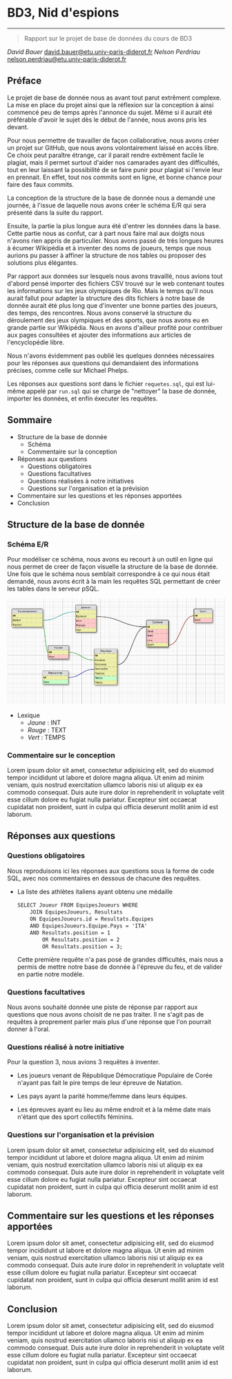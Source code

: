 # BD3, Nid d'espions
---
> Rapport sur le projet de base de données du cours de BD3

_David Bauer_ david.bauer@etu.univ-paris-diderot.fr
_Nelson Perdriau_ nelson.perdriau@etu.univ-paris-diderot.fr


## Préface

Le projet de base de donnée nous as avant tout parut extrêment complexe. La mise en place du projet ainsi que la réflexion sur la conception à ainsi commencé peu de temps après l'annonce du sujet. Même si il aurait été préférable d'avoir le sujet dès le début de l'année, nous avons pris les devant.

Pour nous permettre de travailler de façon collaborative, nous avons créer un projet sur GitHub, que nous avons volontairement laissé en accès libre. Ce choix peut paraître étrange, car il parait rendre extrêment facile le plagiat, mais il permet surtout d'aider nos camarades ayant des difficultés, tout en leur laissant la possibilité de se faire punir pour plagiat si l'envie leur en prennait. En effet, tout nos commits sont en ligne, et bonne chance pour faire des faux commits.

La conception de la structure de la base de donnée nous a demandé une journée, à l'issue de laquelle nous avons créer le schéma E/R qui sera présenté dans la suite du rapport.

Ensuite, la partie la plus longue aura été d'entrer les données dans la base. Cette partie nous as confut, car à part nous faire mal aux doigts nous n'avons rien appris de particulier. Nous avons passé de très longues heures à écumer Wikipédia et à inventer des noms de joueurs, temps que nous aurions pu passer à affiner la structure de nos tables ou proposer des solutions plus élégantes.

Par rapport aux données sur lesquels nous avons travaillé, nous avions tout d'abord pensé importer des fichiers CSV trouvé sur le web contenant toutes les informations sur les jeux olympiques de Rio. Mais le temps qu'il nous aurait fallut pour adapter la structure des dits fichiers à notre base de donnée aurait été plus long que d'inventer une bonne parties des joueurs, des temps, des rencontres. Nous avons conservé la structure du déroulement des jeux olympiques et des sports, que nous avons eu en grande partie sur Wikipédia. Nous en avons d'ailleur profité pour contribuer aux pages consultées et ajouter des informations aux articles de l'encyclopédie libre.

Nous n'avons évidemment pas oublié les quelques données nécessaires pour les réponses aux questions qui demandaient des informations précises, comme celle sur Michael Phelps.

Les réponses aux questions sont dans le fichier `requetes.sql`, qui est lui-même appelé par `run.sql` qui se charge de "nettoyer" la base de donnée, importer les données, et enfin éxecuter les requêtes.

## Sommaire

* Structure de la base de donnée
	* Schéma
	* Commentaire sur la conception
* Réponses aux questions
	* Questions obligatoires
	* Questions facultatives
	* Questions réalisées à notre initiatives
	* Questions sur l'organisation et la prévision
* Commentaire sur les questions et les réponses apportées
* Conclusion


## Structure de la base de donnée

### Schéma E/R

Pour modéliser ce schéma, nous avons eu recourt à un outil en ligne qui nous permet de creer de façon visuelle la structure de la base de donnée. Une fois que le schéma nous semblait correspondre à ce qui nous était demandé, nous avons écrit à la main les requêtes SQL permettant de créer les tables dans le serveur pSQL.

![schema_er.png](schema_er.png)


* Lexique
	* *Jaune* : INT
	* *Rouge* : TEXT
	* *Vert* : TEMPS

### Commentaire sur le conception

Lorem ipsum dolor sit amet, consectetur adipisicing elit, sed do eiusmod tempor incididunt ut labore et dolore magna aliqua. Ut enim ad minim veniam, quis nostrud exercitation ullamco laboris nisi ut aliquip ex ea commodo consequat. Duis aute irure dolor in reprehenderit in voluptate velit esse cillum dolore eu fugiat nulla pariatur. Excepteur sint occaecat cupidatat non proident, sunt in culpa qui officia deserunt mollit anim id est laborum.

## Réponses aux questions

### Questions obligatoires

Nous reproduisons ici les réponses aux questions sous la forme de code SQL, avec nos commentaires en dessous de chacune des requêtes.

* La liste des athlètes italiens ayant obtenu une médaille
	```
	SELECT Joueur FROM EquipesJoueurs WHERE
		JOIN EquipesJoueurs, Resultats
		ON EquipesJoueurs.id = Resultats.Equipes
		AND EquipesJoueurs.Equipe.Pays = 'ITA'
		AND Resultats.position = 1
			OR Resultats.position = 2
			OR Resultats.position = 3;
	```

	Cette première requête n'a pas posé de grandes difficultés, mais nous a permis de mettre notre base de donnée à l'épreuve du feu, et de valider en partie notre modèle.

<!-- Finir les questions -->

### Questions facultatives

Nous avons souhaité donnée une piste de réponse par rapport aux questions que nous avons choisit de ne pas traiter. Il ne s'agit pas de requêtes à proprement parler mais plus d'une réponse que l'on pourrait donner à l'oral.


### Questions réalisé à notre initiative

Pour la question 3, nous avions 3 requêtes à inventer.

* Les joueurs venant de République Démocratique Populaire de Corée n'ayant pas fait le pire temps de leur épreuve de Natation.

* Les pays ayant la parité homme/femme dans leurs équipes.

* Les épreuves ayant eu lieu au même endroit et à la même date mais n'étant que des sport collectifs féminins.

### Questions sur l'organisation et la prévision

Lorem ipsum dolor sit amet, consectetur adipisicing elit, sed do eiusmod tempor incididunt ut labore et dolore magna aliqua. Ut enim ad minim veniam, quis nostrud exercitation ullamco laboris nisi ut aliquip ex ea commodo consequat. Duis aute irure dolor in reprehenderit in voluptate velit esse cillum dolore eu fugiat nulla pariatur. Excepteur sint occaecat cupidatat non proident, sunt in culpa qui officia deserunt mollit anim id est laborum.


## Commentaire sur les questions et les réponses apportées

Lorem ipsum dolor sit amet, consectetur adipisicing elit, sed do eiusmod tempor incididunt ut labore et dolore magna aliqua. Ut enim ad minim veniam, quis nostrud exercitation ullamco laboris nisi ut aliquip ex ea commodo consequat. Duis aute irure dolor in reprehenderit in voluptate velit esse cillum dolore eu fugiat nulla pariatur. Excepteur sint occaecat cupidatat non proident, sunt in culpa qui officia deserunt mollit anim id est laborum.


## Conclusion

Lorem ipsum dolor sit amet, consectetur adipisicing elit, sed do eiusmod tempor incididunt ut labore et dolore magna aliqua. Ut enim ad minim veniam, quis nostrud exercitation ullamco laboris nisi ut aliquip ex ea commodo consequat. Duis aute irure dolor in reprehenderit in voluptate velit esse cillum dolore eu fugiat nulla pariatur. Excepteur sint occaecat cupidatat non proident, sunt in culpa qui officia deserunt mollit anim id est laborum.
